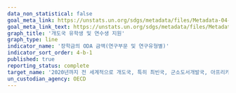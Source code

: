 ```yaml
---
data_non_statistical: false
goal_meta_link: https://unstats.un.org/sdgs/metadata/files/Metadata-04-0b-01.pdf   
goal_meta_link_text: https://unstats.un.org/sdgs/metadata/files/Metadata-04-0b-01.pdf   
graph_title: '개도국 유학생 및 연수생 지원'
graph_type: line
indicator_name: '장학금의 ODA 금액(연구부문 및 연구유형별)'
indicator_sort_order: 4-b-1
published: true
reporting_status: complete
target_name: '2020년까지 전 세계적으로 개도국, 특히 최빈국, 군소도서개발국, 아프리카 국가나 선진국이나 기타 개발도상국의 직업훈련, ICT, 과학기술 및 공학분야를 포함한 고등교육에 등록하도록 지원하는 장학금을 실질적으로 확대'
un_custodian_agency: OECD
---
```

